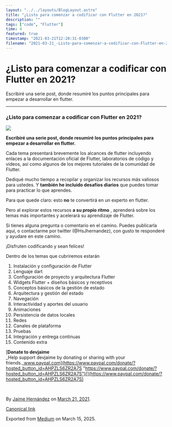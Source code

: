 ```yaml
---
layout: "../../layouts/BlogLayout.astro"
title: "¿Listo para comenzar a codificar con Flutter en 2021?"
description: ""
tags: ["code", "Flutter"]
time: 4
featured: true
timestamp: "2021-03-21T12:20:31-0300"
filename: "2021-03-21_-Listo-para-comenzar-a-codificar-con-Flutter-en-2021--73baf56d6b8c"
---
```



¿Listo para comenzar a codificar con Flutter en 2021?
=====================================================

Escribiré una serie post, donde resumiré los puntos principales para empezar a desarrollar en flutter.

* * *

### ¿Listo para comenzar a codificar con Flutter en 2021?

![](https://cdn-images-1.medium.com/max/800/0*coEhtk62Yn1j-ia8.png)

**Escribiré una serie post, donde resumiré los puntos principales para empezar a desarrollar en flutter.**

Cada tema presentará brevemente los alcances de flutter incluyendo enlaces a la documentación oficial de Flutter, laboratorios de código y videos, así como algunos de los mejores tutoriales de la comunidad de Flutter.

Dediqué mucho tiempo a recopilar y organizar los recursos más valiosos para ustedes. Y **también he incluido desafíos diarios** que puedes tomar para practicar lo que aprendes.

Para que quede claro: esto **no** te convertirá en un experto en flutter.

Pero al explorar estos recursos **a su propio ritmo** , aprenderá sobre los temas más importantes y acelerará su aprendizaje de Flutter.

Si tienes alguna pregunta o comentario en el camino. Puedes publicarla aquí, o contactarme por twitter (@HsJhernandez), con gusto te responderé y ayudare en este camino.

¡Disfruten codificando y sean felices!

Dentro de los temas que cubriremos estarán

1.  Instalación y configuración de Flutter
2.  Lenguaje dart
3.  Configuración de proyecto y arquitectura Flutter
4.  Widgets Flutter + diseños básicos y receptivos
5.  Conceptos básicos de la gestión de estado
6.  Arquitectura y gestión del estado
7.  Navegación
8.  Interactividad y aportes del usuario
9.  Animaciones
10.  Persistencia de datos locales
11.  Redes
12.  Canales de plataforma
13.  Pruebas
14.  Integración y entrega continuas
15.  Contenido extra

[**Donate to devjaime**  
_Help support devjaime by donating or sharing with your friends._www.paypal.com](https://www.paypal.com/donate/?hosted_button_id=AHPZLS6ZR2A7S "https://www.paypal.com/donate/?hosted_button_id=AHPZLS6ZR2A7S")[](https://www.paypal.com/donate/?hosted_button_id=AHPZLS6ZR2A7S)

​

By [Jaime Hernández](https://medium.com/@devjaime) on [March 21, 2021](https://medium.com/p/73baf56d6b8c).

[Canonical link](https://medium.com/@devjaime/listo-para-comenzar-a-codificar-con-flutter-en-2021-73baf56d6b8c)

Exported from [Medium](https://medium.com) on March 15, 2025.